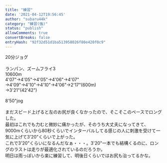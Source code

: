 ```yaml
---
title: "練習"
date: '2021-04-12T19:56:45'
author: "subaru44k"
category: "練習(強)"
status: "publish"
allowComments: true
convertBreaks: false
entryHash: "92f32d51d1ba513958026f80e420f0c9"
---
```

20分ジョグ<br>
<br>
ランパン、ズームフライ3<br>
10600m<br>
4'07"→4'05"→4'05"→4'06"→4'07"<br>
→4'09"→4'10"→4'10"→4'06"→2'17"(600m)<br>
→3'21"(42'42")<br>
<br>
8'50"jog<br>
<br>
まだスピード上げると左のお尻が良くなかったので、そこそこのペースでロングした。<br>
最初はこれでも力むと微妙に痛かったが、そのうち大丈夫になってきて、<br>
9000mくらいから80秒くらいでインターバルしてる感じの人に刺激を受けて一気に上げて3'20"くらいで上がった。<br>
これで3'20"くらいになるんだなぁ・・・。3'20"一本でも結構くるのに、ロングのラストは走りが最適化されているのだろうか。<br>
明日は雨っぽいから楽に練習して、明後日くらいではお尻も治ってるかな。

